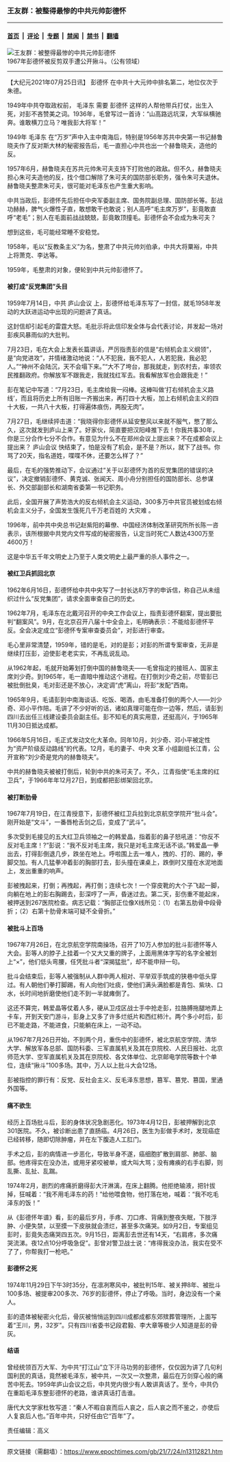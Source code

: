 ### 王友群：被整得最惨的中共元帅彭德怀

---

#### [首页](../../../..?n13112821) &nbsp;|&nbsp; [评论](../../../../../epoch-comment?n13112821) &nbsp;|&nbsp; [专题](../../../../../epoch-special?n13112821) &nbsp;|&nbsp; [禁闻](../../../../../epoch-news?n13112821) &nbsp;|&nbsp; [禁书](../../../../../books?n13112821) &nbsp;|&nbsp; [翻墙](https://github.com/gfw-breaker/nogfw/blob/master/README.md?n13112821)


<div><img alt="王友群：被整得最惨的中共元帅彭德怀" class="attachment-djy_600_400 size-djy_600_400 wp-post-image" src="https://i.epochtimes.com/assets/uploads/2021/07/id13112824-2-10-1-600x400.jpeg"/>
<div class="caption">
 1967年彭德怀被反剪双手遭公开揪斗。（公有领域）
</div></div><hr/><div class="post_content" id="artbody" itemprop="articleBody">
 <!-- article content begin -->
 <p>
  【大纪元2021年07月25日讯】
  <ok href="https://www.epochtimes.com/gb/tag/%E5%BD%AD%E5%BE%B7%E6%80%80.html">
   彭德怀
  </ok>
  在中共十大元帅中排名第二，地位仅次于朱德。
 </p>
 <p>
  1949年中共夺取政权前，
  <ok href="https://www.epochtimes.com/gb/tag/%E6%AF%9B%E6%B3%BD%E4%B8%9C.html">
   毛泽东
  </ok>
  需要
  <ok href="https://www.epochtimes.com/gb/tag/%E5%BD%AD%E5%BE%B7%E6%80%80.html">
   彭德怀
  </ok>
  这样的人帮他带兵打仗，出生入死，对彭不吝赞美之词。1936年，毛曾写过一首诗：“山高路远坑深，大军纵横驰奔。谁敢横刀立马？唯我彭大将军！”
 </p>
 <p>
  1949年
  <ok href="https://www.epochtimes.com/gb/tag/%E6%AF%9B%E6%B3%BD%E4%B8%9C.html">
   毛泽东
  </ok>
  在“万岁”声中入主中南海后，特别是1956年苏共中央第一书记赫鲁晓夫作了反对斯大林的秘密报告后，毛一直担心中共也出一个赫鲁晓夫，造他的反。
 </p>
 <p>
  1957年6月，赫鲁晓夫在苏共元帅朱可夫支持下打败他的政敌。但不久，赫鲁晓夫担心朱可夫造他的反，找个借口解除了朱可夫的国防部长职务，强令朱可夫退休。赫鲁晓夫整肃朱可夫，很可能对毛泽东也产生重大影响。
 </p>
 <p>
  中共当政后，彭德怀先后担任中央军委副主席、国务院副总理、国防部长等。彭战功赫赫，脾气火爆性子直，敢想敢干也敢说；别人高呼“毛主席万岁”，彭竟敢直呼“老毛”；别人在毛面前战战兢兢，彭竟敢顶撞毛。彭德怀会不会成为朱可夫？
 </p>
 <p>
  想到这些，毛可能经常睡不安稳觉。
 </p>
 <p>
  1958年，毛以“反教条主义”为名，整肃了中共元帅刘伯承，中共大将粟裕，中共上将萧克、李达等。
 </p>
 <p>
  1959年，毛整肃的对象，便轮到中共元帅彭德怀了。
 </p>
 <h4>
  被打成“反党集团”头目
 </h4>
 <p>
  1959年7月14日，中共
  <ok href="https://www.epochtimes.com/gb/tag/%E5%BA%90%E5%B1%B1%E4%BC%9A%E8%AE%AE.html">
   庐山会议
  </ok>
  上，彭德怀给毛泽东写了一封信，就毛1958年发动的大跃进运动中出现的问题讲了真话。
 </p>
 <p>
  这封信却引起毛的雷霆大怒。毛批示将此信印发全体与会代表讨论，并发起一场对彭疾风暴雨似的大批判。
 </p>
 <p>
  7月23日，毛在大会上发表长篇讲话，严厉指责彭的信是“右倾机会主义纲领”，是“向党进攻”，并情绪激动地说：“人不犯我，我不犯人，人若犯我，我必犯人。”“神州不会陆沉，天不会塌下来。”“大不了垮台，那我就走，到农村去，率领农民推翻政府。你解放军不跟我走，我就找红军去。我看解放军也会跟我走！”
 </p>
 <p>
  彭在笔记中写道：“7月23日，毛主席给我一闷棒。这棒叫做‘打右倾机会主义路线’，而且将历史上所有旧账一齐搬出来，再打四十大板，加上右倾机会主义的四十大板，一共八十大板，打得遍体痕伤，两股无肉”。
 </p>
 <p>
  7月27日，毛继续抨击道：“我晓得你彭德怀从延安整风以来就不服气，憋了那么久，这次就发到庐山上来了。好家伙，简直要把汉阳峰推下去！你我共事30年，你是三分合作七分不合作。有意见为什么不在郑州会议上提出来？不在成都会议上提出来？
  <ok href="https://www.epochtimes.com/gb/tag/%E5%BA%90%E5%B1%B1%E4%BC%9A%E8%AE%AE.html">
   庐山会议
  </ok>
  快结束了，怕是没有了机会，是不是？所以，就下了战书。你骂了20天，指名道姓，喋喋不休，还要怎么样了？”
 </p>
 <p>
  最后，在毛的强势推动下，会议通过“关于以彭德怀为首的反党集团的错误的决议”，决定撤销彭德怀、黄克诚、张闻天、周小舟分别担任的国防部长、总参谋长、外交部副部长和湖南省委第一书记职务。
 </p>
 <p>
  此后，全国开展了声势浩大的反右倾机会主义运动，300多万中共官员被划成右倾机会主义分子，全国发生饿死几千万老百姓的
  <ok href="https://www.epochtimes.com/gb/tag/%E5%A4%A7%E7%81%BE%E9%9A%BE.html">
   大灾难
  </ok>
  。
 </p>
 <p>
  1996年，前中共中央总书记赵紫阳的幕僚、中国经济体制改革研究所所长陈一咨表示，该所根据中共党内文件写成的秘密报告，认定当时死亡人数达4300万至4600万！
 </p>
 <p>
  这是中华五千年文明史上乃至于人类文明史上最严重的杀人事件之一。
 </p>
 <h4>
  被红卫兵抓回北京
 </h4>
 <p>
  1962年6月16日，彭德怀给中共中央写了一封长达8万字的申诉信，称自己从未组织过什么“反党集团”，请求全面审查自己的历史。
 </p>
 <p>
  1962年7月，毛泽东在北戴河召开的中央工作会议上，指责彭德怀翻案，提出要批判“翻案风”。9月，在北京召开八届十中全会上，毛明确表示：不能给彭德怀平反。全会决定成立“彭德怀专案审查委员会”，对彭进行审查。
 </p>
 <p>
  毛心里非常清楚，1959年，错的是毛，对的是彭；对彭的所谓专案审查，无非是继续打压彭，迫使彭老老实实，不再乱说乱动。
 </p>
 <p>
  从1962年起，毛就开始筹划打倒中国的赫鲁晓夫——毛曾指定的接班人、国家主席刘少奇。到1965年，毛一直暗中推动这个进程。在打倒刘少奇之前，尽管彭已被批倒批臭，毛对彭还是不放心，决定调“虎”离山，将彭“发配”西南。
 </p>
 <p>
  1965年9月，毛请彭到中南海谈话、吃饭、喝酒，由毛准备打倒的两个人——刘少奇、邓小平作陪。毛讲了不少好听的话，诸如真理可能在你一边等，然后，请彭到四川去出任三线建设委员会副主任。彭不知毛的真实用意，还挺高兴，于1965年11月30日抵达成都。
 </p>
 <p>
  1966年5月16日，毛正式发动文化大革命。同年10月，刘少奇、邓小平被定性为“资产阶级反动路线”的代表。12月，毛的妻子、中央
  <ok href="https://www.epochtimes.com/gb/tag/%E6%96%87%E9%9D%A9.html">
   文革
  </ok>
  小组副组长江青，公开宣称“刘少奇是党内的赫鲁晓夫”。
 </p>
 <p>
  中共的赫鲁晓夫被被打倒后，轮到中共的朱可夫了。不久，江青指使“毛主席的红卫兵”，于1966年年12月27日，到成都把彭绑架回北京。
 </p>
 <h4>
  被打断肋骨
 </h4>
 <p>
  1967年7月19日，在江青授意下，彭德怀被红卫兵拉到北京航空学院开“批斗会”。刚开始是“文斗”，一番唇枪舌剑之后，变成了“武斗”。
 </p>
 <p>
  多次受到毛接见的五大红卫兵领袖之一的韩爱晶，指着彭的鼻子怒吼道：“你反不反对毛主席！?”彭说：“我不反对毛主席，我只是对毛主席无话不谈。”韩爱晶一拳出去，打得彭倒退几步，跌坐在地上。呼啦围上去一堆人，拽的、打的、踢的，拳脚交加。有人几猛拳冲着彭的胸部打去，彭头撞在课桌上，跌倒时又撞在水泥地面上，发出重重的响声。
 </p>
 <p>
  彭被拽起来，打倒；再拽起，再打倒；连续七次！一个穿皮靴的大个子飞起一脚，向躺在地上的彭右胸踢去，彭深哼了一声，昏迷过去。第二天，彭伤重不能起床，被押送到267医院检查。病志记载：“胸部正位像X线所见：（1）右第五肋骨中段骨折；（2）右第十肋骨末端可疑不全骨折。”
 </p>
 <h4>
  被批斗上百场
 </h4>
 <p>
  1967年7月26日，在北京航空学院南操场，召开了10万人参加的批斗彭德怀等人大会。彭等人的脖子上挂着一个又大又重的牌子，上面用黑体字写的名字全被划上“×”，他们低头弯腰，任凭批斗者“深揭猛批”，却不能申辩一句。
 </p>
 <p>
  批斗会结束后，彭等人被强制从人群中两人相对、平举双手筑成的狭巷中低头穿过。有人朝他们拳打脚踢，有人向他们吐痰，使他们满头满脸都是青包、紫块、口水，长时间地折磨使他们走不到一半就瘫倒了。
 </p>
 <p>
  这还不算完，韩爱晶等仗着人多，硬从卫戍区战士手中抢走彭，拉胳膊拖腿地弄上卡车，开到天安门游斗，彭身上又多了许多烂纸片和西红柿汁。两个多小时后，彭已不能走路，不能进食，只能躺在床上，一动不动。
 </p>
 <p>
  从1967年7月26日开始，不到两个月，重伤中的彭德怀，被北京航空学院、清华大学、解放军各总部、国防科委、三军直属机关及其在京院校、人民日报社、北京师范大学、空军直属机关及其在京院校、各文体单位、北京邮电学院等数十个单位，连续“揪斗”100多场。其中，万人以上批斗大会12场。
 </p>
 <p>
  彭被指控的罪行有：反党、反社会主义、反毛泽东思想，篡军、篡党、篡国，里通外国等。
 </p>
 <h4>
  痛不欲生
 </h4>
 <p>
  经历上百场批斗后，彭的身体状况急剧恶化。1973年4月12日，彭被押解到北京301医院。不久，被诊断出患了直肠癌。4月26日，医生为彭做手术时，发现癌症已经转移，随即切除肿瘤，并在左下腹造人工肛门。
 </p>
 <p>
  手术之后，彭的病情进一步恶化，导致半身不遂，癌细胞扩散到肩部、肺部、脑部。他疼得实在没办法，或用牙紧咬被单，或大叫大骂；没有瘫痪的右手右脚，则乱撕、乱扯、乱踹。
 </p>
 <p>
  1974年2月，剧烈的疼痛折磨得彭大汗淋漓，在床上翻腾。他拒绝输液，把针拔掉，狂喊着：“我不用毛泽东的药！”给他喂食物，他打落在地，喊着：“我不吃毛泽东的饭！”
 </p>
 <p>
  从《彭德怀年谱》看，彭的最后岁月，手疼、刀口疼、背痛到整夜失眠，下肢浮肿、小便失禁，以至摸一下皮肤就会溃烂，甚至多次痛哭。如9月2日，专案组见彭时，彭竟失态痛哭四五次。9月15日，距离彭去世还有14天，“右肩疼，多次痛哭流涕。夜12点10分呼吸急促”。彭曾对警卫战士说：“疼得我没办法，我实在受不了了，你帮我打一枪吧。”
 </p>
 <h4>
  彭德怀之死
 </h4>
 <p>
  1974年11月29日下午3时35分，在凛冽寒风中，被批判15年、被关押8年、被批斗100多场、被提审200多次、76岁的彭德怀，停止了呼吸。当时，身边没有一个亲人。
 </p>
 <p>
  彭的遗体被秘密火化后，骨灰被悄悄运到四川成都成都东郊殡葬管理所，上面写着“王川，男，32岁”。只有四川省委书记段君毅、李大章等极少人知道是彭的骨灰。
 </p>
 <h4>
  结语
 </h4>
 <p>
  曾经统领百万大军、为中共“打江山”立下汗马功劳的彭德怀，仅仅因为讲了几句利国利民的真话，竟然被毛泽东，被中共，一次又一次整肃，最后在万剑穿心般的痛苦中死去。1959年庐山会议之后，中共党内很少有人敢讲真话了。至今，中共仍在重蹈毛泽东整彭德怀的老路，谁讲真话打击谁。
 </p>
 <p>
  唐代大文学家杜牧写道：“秦人不暇自哀而后人哀之，后人哀之而不鉴之，亦使后人复哀后人也。”百年中共，只好任由它“百年”了。
 </p>
 <p>
  责任编辑：高义
 </p>
 <!-- article content end -->
 <div id="below_article_ad">
 </div>
</div>


---

原文链接（需翻墙）：https://www.epochtimes.com/gb/21/7/24/n13112821.htm